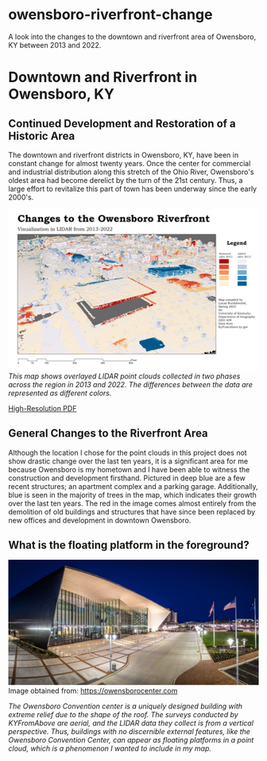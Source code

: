 # owensboro-riverfront-change
A look into the changes to the downtown and riverfront area of Owensboro, KY between 2013 and 2022.
# Downtown and Riverfront in Owensboro, KY
## Continued Development and Restoration of a Historic Area

The downtown and riverfront districts in Owensboro, KY, have been in constant change for almost twenty years. Once the center for commercial and industrial distribution along this stretch of the Ohio River, Owensboro's oldest area had become derelict by the turn of the 21st century. Thus, a large effort to revitalize this part of town has been underway since the early 2000's. 

![Viewing Downtown Owensboro in LIDAR](OboroRiverFrontChanges.jpg)     
*This map shows overlayed LIDAR point clouds collected in two phases across the region in 2013 and 2022. The differences between the data are represented as different colors.*

[High-Resolution PDF](OboroRiverFrontChanges.pdf)     

## General Changes to the Riverfront Area

Although the location I chose for the point clouds in this project does not show drastic change over the last ten years, it is a significant area for me because Owensboro is my hometown and I have been able to witness the construction and development firsthand. Pictured in deep blue are a few recent structures; an apartment complex and a parking garage. Additionally, blue is seen in the majority of trees in the map, which indicates their growth over the last ten years. The red in the image comes almost entirely from the demolition of old buildings and structures that have since been replaced by new offices and development in downtown Owensboro. 

## What is the floating platform in the foreground?
![Owensboro Convention Center](OboroConvCenter.jpg)
Image obtained from: 
https://owensborocenter.com

*The Owensboro Convention center is a uniquely designed building with extreme relief due to the shape of the roof. The surveys conducted by KYFromAbove are aerial, and the LIDAR data they collect is from a vertical perspective. Thus, buildings with no discernible external features, like the Owensboro Convention Center, can appear as floating platforms in a point cloud, which is a phenomenon I wanted to include in my map.*